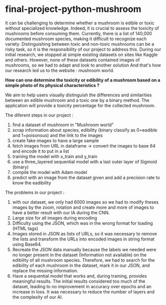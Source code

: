 # final-project-python-mushroom

It can be challenging to determine whether a mushroom is edible or toxic without specialized knowledge. Indeed, it is crucial to assess the toxicity of mushrooms before consuming them.
Currently, there is a list of 140,000 documented mushroom species, making it difficult to recognize each variety. Distinguishing between toxic and non-toxic mushrooms can be a risky task, so it is 
the responsibility of our project to address this. During our initial research, we stopped at simple existing datasets on sites like Kaggle and others. However, none of these datasets contained images of mushrooms, 
so we had to adapt and look to another solution And that's how our research led us to the website : mushroom world.

**How can one determine the toxicity or edibility of a mushroom based on a simple photo of its physical characteristics ?**

We aim to help users visually distinguish the differences and similarities between an edible mushroom and a toxic one by a binary method. 
The application will provide a toxicity percentage for the collected mushroom.

The diferent steps in our project : 

1. find a dataset of mushroom in "Mushroom world"
2. scrap information about species, edibility (binary classify as 0=eadible and 1=poisonous) and the link to the images
3. create fake images to have a large sample
4. fetch images from URL in dataframe -> convert the images to base 64 and encode it to put in a list
5. training the model with x_train and y_train
6. use a three_layered sequential model with a last outer layer of Sigmoid (binary)
7. compile the model with Adam model
8. predict with an image from the dataset given and add a precision rate to know the eadibility

   
The problems in our project :

1. with our dataset, we only had 6000 images so we had to modify theses images by the zoom, rotation and create more and more of images to have a better result with our IA during the CNN. 
2. Large size for all images during encoding
3. Difficulty using the JSON, which was in the wrong format for loading (HTML <a> tags)
4. Images stored in JSON as lists of URLs, so it was necessary to remove the lists and transform the URLs into encoded images in string format using Base64.
5. Recreate the JSON data manually because the labels we needed were no longer present in the dataset (Information not available) on the edibility of all mushroom species. Therefore, we had to search for the edibility of each mushroom in the dataset, mark it in our JSON, and replace the missing information.
6. Have a sequential model that works and, during training, provides meaningful results. The initial results considered too much of the dataset, leading to no improvement in accuracy over epochs and an increase in loss. It was necessary to reduce the number of layers and the complexity of our AI.


